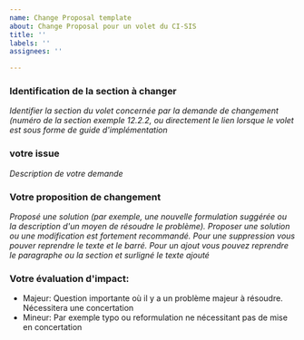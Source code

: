 ```yaml
---
name: Change Proposal template
about: Change Proposal pour un volet du CI-SIS
title: ''
labels: ''
assignees: ''

---
```


### Identification de la section à changer 
*Identifier la section du volet concernée par la demande de changement (numéro de la section exemple 12.2.2, ou directement le lien lorsque le volet est sous forme de guide d'implémentation*

### votre issue 
*Description de votre demande*

### Votre proposition de changement
*Proposé une solution (par exemple, une nouvelle formulation suggérée ou la description d'un moyen de résoudre le problème). Proposer une solution ou une modification est fortement recommandé. Pour une suppression vous pouver reprendre le texte et le barré. Pour un ajout vous pouvez reprendre le paragraphe ou la section et surligné le texte ajouté*

### Votre évaluation d'impact:
- Majeur: Question importante où il y a un problème majeur à résoudre. Nécessitera une concertation
- Mineur: Par exemple typo ou reformulation ne nécessitant pas de mise en concertation
